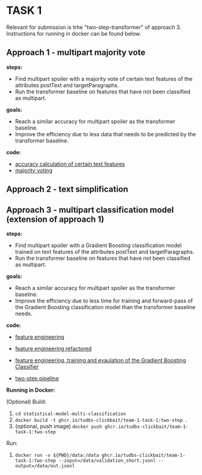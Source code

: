 # TASK 1

Relevant for submission is trhe "two-step-transformer" of approach 3. Instructions for running in docker can be found below.

## Approach 1 - multipart majority vote
**steps:** 
* Find multipart spoiler with a majority vote of certain text features of the attributes postText and targetParagraphs.
* Run the transformer baseline on features that have not been classified as multipart. 

**goals:** 
* Reach a similar accuracy for multipart spoiler as the transformer baseline.
* Improve the efficiency due to less data that needs to be predicted by the transformer baseline.

**code:**
* [accuracy calculation of certain text features](statistical-model-multi-classification/baseline_calculations.ipynb)
* [majority voting](statistical-model-multi-classification/majority_vote.ipynb)

## Approach 2 - text simplification

## Approach 3 - multipart classification model (extension of approach 1)
**steps:**
* Find multipart spoiler with a Gradient Boosting classification model trained on text features of the attributes postText and targetParagraphs.
* Run the transformer baseline on features that have not been classified as multipart.

**goals:**
* Reach a similar accuracy for multipart spoiler as the transformer baseline.
* Improve the efficiency due to less time for training and forward-pass of the Gradient Boosting classification model than the transformer baseline needs.

**code:**
* [feature engineering](statistical-model-multi-classification/multipart_spoiler_detection_model_features.ipynb)

* [feature engineering refactored](statistical-model-multi-classification/multipart_features.py)

* [feature engineering, training and evaulation of the Gradient Boosting Classifier](statistical-model-multi-classification/multipart_spoiler_detection_model.ipynb)

* [two-step pipeline](statistical-model-multi-classification/two-step-transformer.py)

**Running in Docker:**

(Optional) Build:

1. `cd statistical-model-multi-classification`
2. `docker build -t ghcr.io/tudbs-clickbait/team-1-task-1:two-step .`
3. (optional, push image) `docker push ghcr.io/tudbs-clickbait/team-1-task-1:two-step`

Run:

1. `docker run -v ${PWD}/data:/data ghcr.io/tudbs-clickbait/team-1-task-1:two-step --input=/data/validation_short.jsonl --output=/data/out.jsonl`
